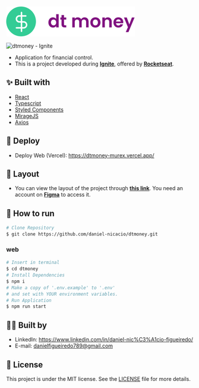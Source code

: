 ![dtmoney - Ignite](./.github/logo.svg)

![dtmoney - Ignite](./.github/navigation.gif)

- Application for financial control.
- This is a project developed during **[Ignite](https://www.rocketseat.com.br/ignite)**, offered by **[Rocketseat](https://www.rocketseat.com.br)**.

## ✨ Built with

- [React](https://reactjs.org/)
- [Typescript](https://www.typescriptlang.org/)
- [Styled Components](https://styled-components.com/)
- [MirageJS](https://miragejs.com/)
- [Axios](https://axios-http.com/docs/intro)

## 🎉 Deploy

- Deploy Web (Vercel): https://dtmoney-murex.vercel.app/

## 🔖 Layout

- You can view the layout of the project through **[this link](<https://www.figma.com/file/0xmu9mj2TJYoIOubBFWsk5/dtmoney-Ignite-(Copy)?type=design&node-id=1-863&t=qPP0A78ICYUuXiB4-0>)**. You need an account on **[Figma](http://figma.com/)** to access it.

## 🚀 How to run

```bash
# Clone Repository
$ git clone https://github.com/daniel-nicacio/dtmoney.git
```

### web

```bash
# Insert in terminal
$ cd dtmoney
# Install Dependencies
$ npm i
# Make a copy of '.env.example' to '.env'
# and set with YOUR environment variables.
# Run Application
$ npm run start
```

## 👨‍💻 Built by

- LinkedIn: https://www.linkedin.com/in/daniel-nic%C3%A1cio-figueiredo/
- E-mail: danielfigueiredo789@gmail.com

## 📄 License

This project is under the MIT license. See the [LICENSE](LICENSE) file for more details.
